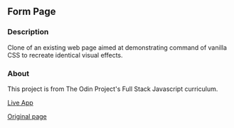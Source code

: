 ## Form Page
### Description
Clone of an existing web page aimed at demonstrating command of vanilla CSS to recreate identical visual effects.
### About
This project is from The Odin Project's Full Stack Javascript curriculum.

[Live App](https://romainyvernes.github.io/form_page/)

[Original page](https://accounts.intuit.com/signup.html)

